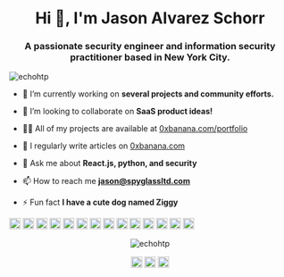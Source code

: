 <h1 align="center">Hi 👋, I'm Jason Alvarez Schorr</h1>
<h3 align="center">A passionate security engineer and information security practitioner based in New York City.</h3>
<p align="left"> <img src="https://komarev.com/ghpvc/?username=echohtp" alt="echohtp" /> </p>

- 🔭 I’m currently working on **several projects and community efforts.**

- 👯 I’m looking to collaborate on **SaaS product ideas!**

- 👨‍💻 All of my projects are available at [0xbanana.com/portfolio](0xbanana.com/portfolio)

- 📝 I regularly write articles on [0xbanana.com](0xbanana.com)

- 💬 Ask me about **React.js, python, and security**

- 📫 How to reach me **jason@spyglassltd.com**

- ⚡ Fun fact **I have a cute dog named Ziggy**

<p align="left"><img src="https://konpa.github.io/devicon/devicon.git/icons/react/react-original-wordmark.svg" alt="react" width="20" height="20"/> <img src="https://konpa.github.io/devicon/devicon.git/icons/amazonwebservices/amazonwebservices-original-wordmark.svg" alt="amazonwebservices" width="20" height="20"/> <img src="https://konpa.github.io/devicon/devicon.git/icons/backbonejs/backbonejs-original-wordmark.svg" alt="backbonejs" width="20" height="20"/> <img src="https://konpa.github.io/devicon/devicon.git/icons/bootstrap/bootstrap-plain.svg" alt="bootstrap" width="20" height="20"/> <img src="https://konpa.github.io/devicon/devicon.git/icons/css3/css3-original-wordmark.svg" alt="css3" width="20" height="20"/> <img src="https://konpa.github.io/devicon/devicon.git/icons/django/django-original.svg" alt="django" width="20" height="20"/> <img src="https://konpa.github.io/devicon/devicon.git/icons/docker/docker-original-wordmark.svg" alt="docker" width="20" height="20"/> <img src="https://konpa.github.io/devicon/devicon.git/icons/html5/html5-original-wordmark.svg" alt="html5" width="20" height="20"/> <img src="https://konpa.github.io/devicon/devicon.git/icons/javascript/javascript-original.svg" alt="javascript" width="20" height="20"/> <img src="https://konpa.github.io/devicon/devicon.git/icons/mongodb/mongodb-original-wordmark.svg" alt="mongodb" width="20" height="20"/> <img src="https://konpa.github.io/devicon/devicon.git/icons/mysql/mysql-original-wordmark.svg" alt="mysql" width="20" height="20"/> <img src="https://konpa.github.io/devicon/devicon.git/icons/postgresql/postgresql-original-wordmark.svg" alt="postgresql" width="20" height="20"/> <img src="https://konpa.github.io/devicon/devicon.git/icons/redis/redis-original-wordmark.svg" alt="redis" width="20" height="20"/> <img src="https://konpa.github.io/devicon/devicon.git/icons/nodejs/nodejs-original-wordmark.svg" alt="nodejs" width="20" height="20"/></p><p align="center"> <img src="https://github-readme-stats.vercel.app/api?username=echohtp&show_icons=true" alt="echohtp" /> </p>

<p align="center">
<a href="https://dev.to/0xbanana" target="blank"><img align="center" src="https://cdn.jsdelivr.net/npm/simple-icons@3.0.1/icons/dev-dot-to.svg" alt="0xbanana" height="20" width="20" /></a>
<a href="https://twitter.com/0xbanana" target="blank"><img align="center" src="https://cdn.jsdelivr.net/npm/simple-icons@3.0.1/icons/twitter.svg" alt="0xbanana" height="20" width="20" /></a>
<a href="https://linkedin.com/in/jasonschorr" target="blank"><img align="center" src="https://cdn.jsdelivr.net/npm/simple-icons@3.0.1/icons/linkedin.svg" alt="jasonschorr" height="20" width="20" /></a>
</p>

